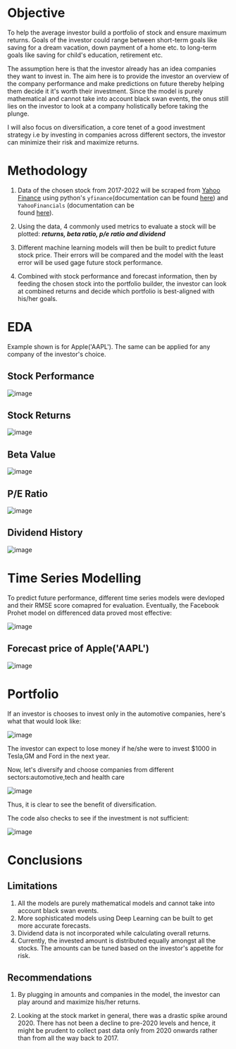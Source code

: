 # Objective

To help the average investor build a portfolio of stock and ensure maximum returns. Goals of the investor could range between short-term goals like saving for a dream vacation, down payment of a home etc. to long-term goals like saving for child's education, retirement etc.

The assumption here is that the investor already has an idea companies they want to invest in. The aim here is to  provide the investor an overview of the company performance and make predictions on future thereby helping them decide it it's worth their investment. Since the model is purely mathematical and cannot take into account black swan events, the onus still lies on the investor to look at a company holistically before taking the plunge.

I will also focus on diversification, a core tenet of a good investment strategy i.e by investing in companies across different sectors, the investor can minimize their risk and maximize returns.

# Methodology

1. Data of the chosen stock from 2017-2022 will be scraped from [Yahoo Finance](https://finance.yahoo.com/)  using python's  `yfinance`(documentation can be found [here](https://aroussi.com/post/python-yahoo-finance)) and `YahooFinancials` (documentation can be    
  found [here](https://pypi.org/project/yahoofinancials/)).

2. Using the data, 4 commonly used metrics to evaluate a stock will be plotted: ***returns, beta ratio, p/e ratio and dividend***

3. Different machine learning models will then be built to predict future stock price. Their errors will be compared and the model with the least error will be used gage future stock performance. 

4. Combined with stock performance and forecast information, then by feeding the chosen stock into the portfolio builder, the investor can look at combined returns and decide which portfolio is best-aligned with his/her goals.

# EDA

Example shown is for Apple('AAPL'). The same can be applied for any company of the investor's choice.

## Stock Performance

![image](https://user-images.githubusercontent.com/108379254/232229357-bbf214bf-d2fa-4d66-a39f-4dba5a51ab96.png)

## Stock Returns

![image](https://user-images.githubusercontent.com/108379254/232229391-1e4d4396-3d5d-4140-ad45-8efd7a1cfbcb.png)

## Beta Value

![image](https://user-images.githubusercontent.com/108379254/232229415-590cc491-1090-4a1a-9f7f-9c0ed61cba72.png)

## P/E Ratio

![image](https://user-images.githubusercontent.com/108379254/232229436-f909a1bf-47f2-4709-99b2-48fc6054647d.png)

## Dividend History

![image](https://user-images.githubusercontent.com/108379254/232229457-5ac85d88-23f9-40b0-a0f7-ed965bff4f36.png)


# Time Series Modelling

To predict future performance, different time series models were devloped and their RMSE score comapred for evaluation. Eventually, the 
Facebook Prohet model on differenced data proved most effective:

![image](https://user-images.githubusercontent.com/108379254/232229507-ab0b77b8-5c77-4c0a-bd27-c66367cd0608.png)

## Forecast price of Apple('AAPL')

![image](https://user-images.githubusercontent.com/108379254/232229544-be67df58-0628-4692-835b-2994398a571e.png)


# Portfolio
If an investor is chooses to invest only in the automotive companies, here's what that would look like:

![image](https://user-images.githubusercontent.com/108379254/232229573-5ccce38b-364c-4116-9987-fa94f91d4623.png)


The investor can expect to lose money if he/she were to invest $1000 in Tesla,GM and Ford in the next year.

Now, let's diversify and choose companies from different sectors:automotive,tech and health care

![image](https://user-images.githubusercontent.com/108379254/232229602-47e2020c-abf5-4d8c-b2fb-9b64fa75524c.png)

Thus, it is clear to see the benefit of diversification.

The code also checks to see if the investment is not sufficient:

![image](https://user-images.githubusercontent.com/108379254/232229697-e5a57c45-bcaa-4c9b-8829-63bb676873f7.png)

# Conclusions

## Limitations

1. All the models are purely mathematical models and cannot take into account black swan events.
2. More sophisticated models using Deep Learning can be built to get more accurate forecasts.
3. Dividend data is not incorporated while calculating overall returns.
4. Currently, the invested amount is distributed equally amongst all the stocks.
   The amounts can be tuned based on the investor's appetite for risk.
   
 ## Recommendations
 
 1. By plugging in amounts and companies in the model, the investor can play around and maximize his/her returns.

2. Looking at the stock market in general, there was a drastic spike around 2020.
   There has not been a decline to pre-2020 levels and hence, it might be prudent to collect past data only
   from 2020 onwards rather than from all the way back to 2017.

